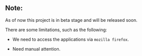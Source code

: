 ## Note:

As of now this project is in beta stage and will be released soon.

There are some limitations, such as the following:

- We need to access the applications via `mozilla firefox`.

- Need manual attention.

